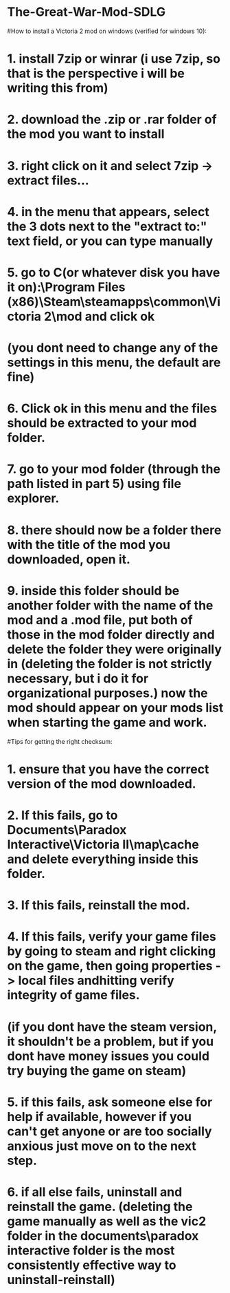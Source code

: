 # The-Great-War-Mod-SDLG
#How to install a Victoria 2 mod on windows (verified for windows 10):
#	1. install 7zip or winrar (i use 7zip, so that is the perspective i will be writing this from)

#	2. download the .zip or .rar folder of the mod you want to install

#	3. right click on it and select 7zip -> extract files...

#	4. in the menu that appears, select the 3 dots next to the "extract to:" text field, or you can type manually

#	5. go to C(or whatever disk you have it on):\Program Files (x86)\Steam\steamapps\common\Victoria 2\mod and click ok
#		(you dont need to change any of the settings in this menu, the default are fine)

#	6. Click ok in this menu and the files should be extracted to your mod folder.

#	7. go to your mod folder (through the path listed in part 5) using file explorer.

#	8. there should now be a folder there with the title of the mod you downloaded, open it.

#	9. inside this folder should be another folder with the name of the mod and a .mod file, put both of those in the mod folder directly and delete the folder they were originally in (deleting the folder is not strictly necessary, but i do it for organizational purposes.) now the mod should appear on your mods list when starting the game and work.

#Tips for getting the right checksum:
#	1. ensure that you have the correct version of the mod downloaded.

#	2. If this fails, go to Documents\Paradox Interactive\Victoria II\map\cache and delete everything inside this folder.

#	3. If this fails, reinstall the mod.

#	4. If this fails, verify your game files by going to steam and right clicking on the game, then going properties -> local files andhitting verify integrity of game files.

#	(if you dont have the steam version, it shouldn't be a problem, but if you dont have money issues you could try buying the game on steam)

#	5. if this fails, ask someone else for help if available, however if you can't get anyone or are too socially anxious just move on to the next step.

#	6. if all else fails, uninstall and reinstall the game. (deleting the game manually as well as the vic2 folder in the documents\paradox interactive folder is the most consistently effective way to uninstall-reinstall)
